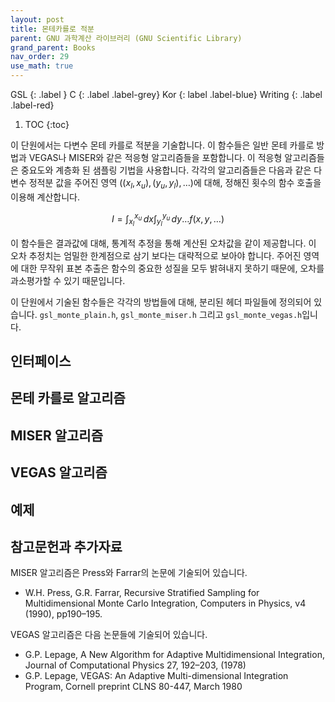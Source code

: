 ```yaml
---
layout: post
title: 몬테카를로 적분
parent: GNU 과학계산 라이브러리 (GNU Scientific Library)
grand_parent: Books
nav_order: 29
use_math: true
---
```


GSL
{: .label }
C
{: .label .label-grey}
Kor
{: label .label-blue}
Writing
{: .label .label-red}

1. TOC
{:toc}



이 단원에서는 다변수 몬테 카를로 적분을 기술합니다. 이 함수들은 일반 몬테 카를로 방법과 VEGAS나 MISER와 같은 적응형 알고리즘들을 포함합니다. 이 적응형 알고리즘들은 중요도와 계층화 된 샘플링 기법을 사용합니다. 각각의 알고리즘들은 다음과 같은 다변수 정적분 값을 주어진 영역 $((x_l,x_u),(y_u,y_l),\dots)$에 대해, 정해진 횟수의 함수 호출을 이용해 계산합니다.

$$ I = \int_{x_l}^{x_u} \, dx \int_{y_l}^{y_u} \, dy \dots f(x,y, \dots)$$

이 함수들은 결과값에 대해, 통계적 추정을 통해 계산된 오차값을 같이 제공합니다. 이 오차 추정치는 엄밀한 한계점으로 삼기 보다는 대략적으로 보아야 합니다. 주어진 영역에 대한 무작위 표본 추출은 함수의 중요한 성질을 모두 밝혀내지 못하기 때문에, 오차를 과소평가할 수 있기 때문입니다.

이 단원에서 기술된 함수들은 각각의 방법들에 대해, 분리된 헤더 파일들에 정의되어 있습니다. `gsl_monte_plain.h`, `gsl_monte_miser.h` 그리고 `gsl_monte_vegas.h`입니다.

## 인터페이스


## 몬테 카를로 알고리즘

## MISER 알고리즘

## VEGAS 알고리즘

## 예제

## 참고문헌과 추가자료

MISER 알고리즘은 Press와 Farrar의 논문에 기술되어 있습니다.

* W.H. Press, G.R. Farrar, Recursive Stratified Sampling for Multidimensional Monte Carlo Integration, Computers in Physics, v4 (1990), pp190–195.

VEGAS 알고리즘은 다음 논문들에 기술되어 있습니다.

* G.P. Lepage, A New Algorithm for Adaptive Multidimensional Integration, Journal of Computational Physics 27, 192–203, (1978)
* G.P. Lepage, VEGAS: An Adaptive Multi-dimensional Integration Program, Cornell preprint CLNS 80-447, March 1980